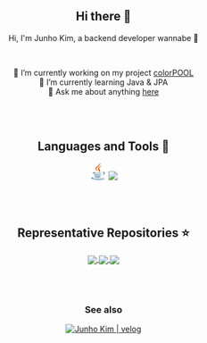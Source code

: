 <h2 align="center"> Hi there 👋 </h2>

<p align="center"> Hi, I'm Junho Kim, a backend developer wannabe 🚶 </p>

<br />
    
<p align="center"> 
  🔭  I’m currently working on my project <a href="https://github.com/Locker-SSAFY/colorPOOL" alt="colorPOOL | SSAFY">colorPOOL</a> <br/>
  🌱  I’m currently learning Java & JPA <br/>
  💬  Ask me about anything <a href="https://github.com/junhok82/junhok82/issues" alt="issue | junhok82">here</a>
</p>

<br/>
<br/>

<h2 align="center"> Languages and Tools 🎯 </h2>

<p align="center">
<code><img height="30" src="https://raw.githubusercontent.com/github/explore/80688e429a7d4ef2fca1e82350fe8e3517d3494d/topics/java/java.png"></code>
<code><img height="30" src="https://spring.io/images/spring-logo-9146a4d3298760c2e7e49595184e1975.svg"></code>  
</p>

<br/>
<br/>

<h2 align="center"> Representative Repositories ⭐️ </h2>

<p align="center">
<a href="https://github.com/Locker-SSAFY/Locker">
  <img align="center" width="40%" src="https://github-readme-stats.anuraghazra1.vercel.app/api/pin/?username=Locker-SSAFY&repo=Locker&theme=vue-dark" />
</a>    
    
<a href="https://github.com/junhok82/ITEM">
  <img align="center" width="40%" src="https://github-readme-stats.anuraghazra1.vercel.app/api/pin/?username=junhok82&repo=ITEM&theme=vue-dark" />
</a>      
    
<a href="https://github.com/Locker-SSAFY/colorPOOL">
  <img align="center" width="40%" src="https://github-readme-stats.anuraghazra1.vercel.app/api/pin/?username=Locker-SSAFY&repo=colorPOOL&theme=vue-dark" />
</a>    

</p>

<br/>
<br/>

<h3 align="center"> See also </h3>

<p align="center">
  <a href="https://velog.io/@junhok82">
    <img alt="Junho Kim | velog" src="https://img.shields.io/badge/Tech%20Blog-velog-blue" />
  </a>
</p>

